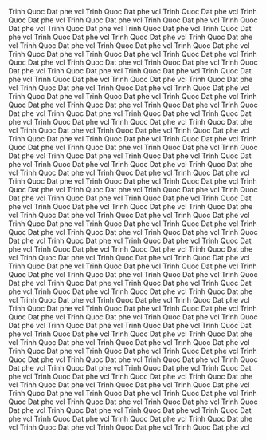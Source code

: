 
Trinh Quoc Dat phe vcl 
Trinh Quoc Dat phe vcl 
Trinh Quoc Dat phe vcl 
Trinh Quoc Dat phe vcl 
Trinh Quoc Dat phe vcl 
Trinh Quoc Dat phe vcl 
Trinh Quoc Dat phe vcl 
Trinh Quoc Dat phe vcl 
Trinh Quoc Dat phe vcl 
Trinh Quoc Dat phe vcl 
Trinh Quoc Dat phe vcl 
Trinh Quoc Dat phe vcl 
Trinh Quoc Dat phe vcl 
Trinh Quoc Dat phe vcl 
Trinh Quoc Dat phe vcl 
Trinh Quoc Dat phe vcl 
Trinh Quoc Dat phe vcl 
Trinh Quoc Dat phe vcl 
Trinh Quoc Dat phe vcl 
Trinh Quoc Dat phe vcl 
Trinh Quoc Dat phe vcl 
Trinh Quoc Dat phe vcl 
Trinh Quoc Dat phe vcl 
Trinh Quoc Dat phe vcl 
Trinh Quoc Dat phe vcl 
Trinh Quoc Dat phe vcl 
Trinh Quoc Dat phe vcl 
Trinh Quoc Dat phe vcl 
Trinh Quoc Dat phe vcl 
Trinh Quoc Dat phe vcl 
Trinh Quoc Dat phe vcl 
Trinh Quoc Dat phe vcl 
Trinh Quoc Dat phe vcl 
Trinh Quoc Dat phe vcl 
Trinh Quoc Dat phe vcl 
Trinh Quoc Dat phe vcl 
Trinh Quoc Dat phe vcl 
Trinh Quoc Dat phe vcl 
Trinh Quoc Dat phe vcl 
Trinh Quoc Dat phe vcl 
Trinh Quoc Dat phe vcl 
Trinh Quoc Dat phe vcl 
Trinh Quoc Dat phe vcl 
Trinh Quoc Dat phe vcl 
Trinh Quoc Dat phe vcl 
Trinh Quoc Dat phe vcl 
Trinh Quoc Dat phe vcl 
Trinh Quoc Dat phe vcl 
Trinh Quoc Dat phe vcl 
Trinh Quoc Dat phe vcl 
Trinh Quoc Dat phe vcl 
Trinh Quoc Dat phe vcl 
Trinh Quoc Dat phe vcl 
Trinh Quoc Dat phe vcl 
Trinh Quoc Dat phe vcl 
Trinh Quoc Dat phe vcl 
Trinh Quoc Dat phe vcl 
Trinh Quoc Dat phe vcl 
Trinh Quoc Dat phe vcl 
Trinh Quoc Dat phe vcl 
Trinh Quoc Dat phe vcl 
Trinh Quoc Dat phe vcl 
Trinh Quoc Dat phe vcl 
Trinh Quoc Dat phe vcl 
Trinh Quoc Dat phe vcl 
Trinh Quoc Dat phe vcl 
Trinh Quoc Dat phe vcl 
Trinh Quoc Dat phe vcl 
Trinh Quoc Dat phe vcl 
Trinh Quoc Dat phe vcl 
Trinh Quoc Dat phe vcl 
Trinh Quoc Dat phe vcl 
Trinh Quoc Dat phe vcl 
Trinh Quoc Dat phe vcl 
Trinh Quoc Dat phe vcl 
Trinh Quoc Dat phe vcl 
Trinh Quoc Dat phe vcl 
Trinh Quoc Dat phe vcl 
Trinh Quoc Dat phe vcl 
Trinh Quoc Dat phe vcl 
Trinh Quoc Dat phe vcl 
Trinh Quoc Dat phe vcl 
Trinh Quoc Dat phe vcl 
Trinh Quoc Dat phe vcl 
Trinh Quoc Dat phe vcl 
Trinh Quoc Dat phe vcl 
Trinh Quoc Dat phe vcl 
Trinh Quoc Dat phe vcl 
Trinh Quoc Dat phe vcl 
Trinh Quoc Dat phe vcl 
Trinh Quoc Dat phe vcl 
Trinh Quoc Dat phe vcl 
Trinh Quoc Dat phe vcl 
Trinh Quoc Dat phe vcl 
Trinh Quoc Dat phe vcl 
Trinh Quoc Dat phe vcl 
Trinh Quoc Dat phe vcl 
Trinh Quoc Dat phe vcl 
Trinh Quoc Dat phe vcl 
Trinh Quoc Dat phe vcl 
Trinh Quoc Dat phe vcl 
Trinh Quoc Dat phe vcl 
Trinh Quoc Dat phe vcl 
Trinh Quoc Dat phe vcl 
Trinh Quoc Dat phe vcl 
Trinh Quoc Dat phe vcl 
Trinh Quoc Dat phe vcl 
Trinh Quoc Dat phe vcl 
Trinh Quoc Dat phe vcl 
Trinh Quoc Dat phe vcl 
Trinh Quoc Dat phe vcl 
Trinh Quoc Dat phe vcl 
Trinh Quoc Dat phe vcl 
Trinh Quoc Dat phe vcl 
Trinh Quoc Dat phe vcl 
Trinh Quoc Dat phe vcl 
Trinh Quoc Dat phe vcl 
Trinh Quoc Dat phe vcl 
Trinh Quoc Dat phe vcl 
Trinh Quoc Dat phe vcl 
Trinh Quoc Dat phe vcl 
Trinh Quoc Dat phe vcl 
Trinh Quoc Dat phe vcl 
Trinh Quoc Dat phe vcl 
Trinh Quoc Dat phe vcl 
Trinh Quoc Dat phe vcl 
Trinh Quoc Dat phe vcl 
Trinh Quoc Dat phe vcl 
Trinh Quoc Dat phe vcl 
Trinh Quoc Dat phe vcl 
Trinh Quoc Dat phe vcl 
Trinh Quoc Dat phe vcl 
Trinh Quoc Dat phe vcl 
Trinh Quoc Dat phe vcl 
Trinh Quoc Dat phe vcl 
Trinh Quoc Dat phe vcl 
Trinh Quoc Dat phe vcl 
Trinh Quoc Dat phe vcl 
Trinh Quoc Dat phe vcl 
Trinh Quoc Dat phe vcl 
Trinh Quoc Dat phe vcl 
Trinh Quoc Dat phe vcl 
Trinh Quoc Dat phe vcl 
Trinh Quoc Dat phe vcl 
Trinh Quoc Dat phe vcl 
Trinh Quoc Dat phe vcl 
Trinh Quoc Dat phe vcl 
Trinh Quoc Dat phe vcl 
Trinh Quoc Dat phe vcl 
Trinh Quoc Dat phe vcl 
Trinh Quoc Dat phe vcl 
Trinh Quoc Dat phe vcl 
Trinh Quoc Dat phe vcl 
Trinh Quoc Dat phe vcl 
Trinh Quoc Dat phe vcl 
Trinh Quoc Dat phe vcl 
Trinh Quoc Dat phe vcl 
Trinh Quoc Dat phe vcl 
Trinh Quoc Dat phe vcl 
Trinh Quoc Dat phe vcl 
